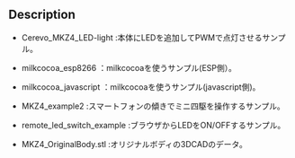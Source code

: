 

## Description
- Cerevo_MKZ4_LED-light :本体にLEDを追加してPWMで点灯させるサンプル。  

- milkcocoa_esp8266 ：milkcocoaを使うサンプル(ESP側）。  

- milkcocoa_javascript ：milkcocoaを使うサンプル(javascript側)。  

- MKZ4_example2 :スマートフォンの傾きでミニ四駆を操作するサンプル。  

- remote_led_switch_example :ブラウザからLEDをON/OFFするサンプル。  

- MKZ4_OriginalBody.stl :オリジナルボディの3DCADのデータ。  



